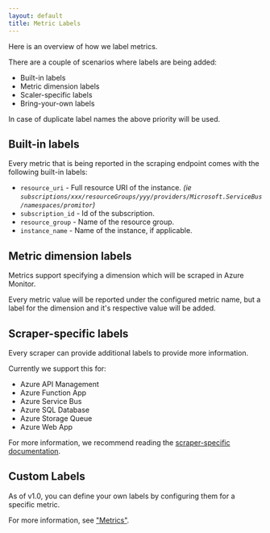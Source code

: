 ```yaml
---
layout: default
title: Metric Labels
---
```


Here is an overview of how we label metrics.

There are a couple of scenarios where labels are being added:

- Built-in labels
- Metric dimension labels
- Scaler-specific labels
- Bring-your-own labels

In case of duplicate label names the above priority will be used.

## Built-in labels

Every metric that is being reported in the scraping endpoint comes with the following
built-in labels:

- `resource_uri` - Full resource URI of the instance. *(ie `subscriptions/xxx/resourceGroups/yyy/providers/Microsoft.ServiceBus/namespaces/promitor`)*
- `subscription_id` - Id of the subscription.
- `resource_group` - Name of the resource group.
- `instance_name` - Name of the instance, if applicable.

## Metric dimension labels

Metrics support specifying a dimension which will be scraped in Azure Monitor.

Every metric value will be reported under the configured metric name, but a
label for the dimension and it's respective value will be added.

## Scraper-specific labels

Every scraper can provide additional labels to provide more information.

Currently we support this for:

- Azure API Management
- Azure Function App
- Azure Service Bus
- Azure SQL Database
- Azure Storage Queue
- Azure Web App

For more information, we recommend reading the [scraper-specific documentation](./../configuration/v1.x/metrics/#supported-azure-services).

## Custom Labels

As of v1.0, you can define your own labels by configuring them for a specific metric.

For more information, see ["Metrics"](./../configuration/v1.x/metrics/#metrics).
